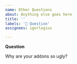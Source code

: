 ```yaml
---
name: Other Questions
about: Anything else goes here
title: ''
labels: '🛟 Question'
assignees: igorlogius

---
```


**Question**

Why are your addons so ugly?

